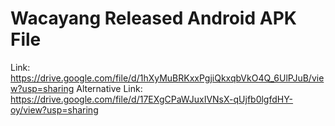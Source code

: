 # Wacayang Released Android APK File
Link: https://drive.google.com/file/d/1hXyMuBRKxxPgjiQkxqbVkO4Q_6UlPJuB/view?usp=sharing
Alternative Link: https://drive.google.com/file/d/17EXgCPaWJuxIVNsX-qUjfb0lgfdHY-oy/view?usp=sharing
